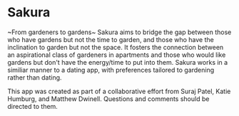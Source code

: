 # Sakura
~From gardeners to gardens~
Sakura aims to bridge the gap between those who have gardens but not the time to garden, and those who have the inclination to garden but not the space. It fosters the connection between an aspirational class of gardeners in apartments and those who would like gardens but don't have the energy/time to put into them. Sakura works in a similiar manner to a dating app, with preferences tailored to gardening rather than dating.

This app was created as part of a collaborative effort from Suraj Patel, Katie Humburg, and Matthew Dwinell. Questions and comments should be directed to them.